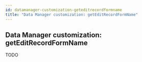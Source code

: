 ```yaml
---
id: datamanager-customization-geteditrecordformname
title: "Data Manager customization: getEditRecordFormName"
---
```


## Data Manager customization: getEditRecordFormName

TODO

